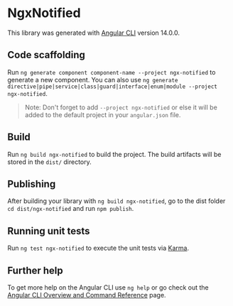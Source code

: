 # NgxNotified

This library was generated with [Angular CLI](https://github.com/angular/angular-cli) version 14.0.0.

## Code scaffolding

Run `ng generate component component-name --project ngx-notified` to generate a new component. You can also use `ng generate directive|pipe|service|class|guard|interface|enum|module --project ngx-notified`.
> Note: Don't forget to add `--project ngx-notified` or else it will be added to the default project in your `angular.json` file. 

## Build

Run `ng build ngx-notified` to build the project. The build artifacts will be stored in the `dist/` directory.

## Publishing

After building your library with `ng build ngx-notified`, go to the dist folder `cd dist/ngx-notified` and run `npm publish`.

## Running unit tests

Run `ng test ngx-notified` to execute the unit tests via [Karma](https://karma-runner.github.io).

## Further help

To get more help on the Angular CLI use `ng help` or go check out the [Angular CLI Overview and Command Reference](https://angular.io/cli) page.
